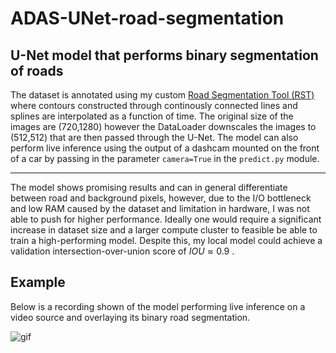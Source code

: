 # ADAS-UNet-road-segmentation

## U-Net model that performs binary segmentation of roads

The dataset is annotated using my custom [Road Segmentation Tool (RST)](https://github.com/Darakhsh1999/Road-Segmentation-Tool) where contours constructed through continously connected lines and splines are interpolated as a function of time. The original size of the images are (720,1280) however the DataLoader downscales the images to (512,512) that are then passed through the U-Net. The model can also perform live inference using the output of a dashcam mounted on the front of a car by passing in the parameter <code>camera=True</code> in the <code>predict.py</code> module.

---

The model shows promising results and can in general differentiate between road and background pixels, however, due to the I/O bottleneck and low RAM caused by the dataset and limitation in hardware, I was not able to push for higher performance. Ideally one would require a significant increase in dataset size and a larger compute cluster to feasible be able to train a high-performing model. Despite this, my local model could achieve a validation intersection-over-union score of $IOU \approx 0.9$ .

## **Example**

Below is a recording shown of the model performing live inference on a video source and overlaying its binary road segmentation.

![gif](link_to_file.gif)